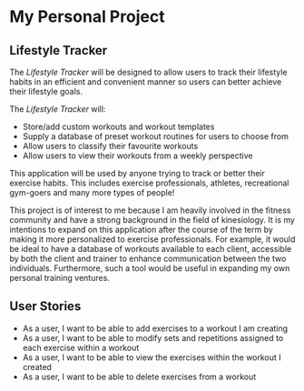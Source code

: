 # My Personal Project

## Lifestyle Tracker

The *Lifestyle Tracker* will be designed to allow users to track their lifestyle habits
in an efficient and convenient manner so users can better achieve their lifestyle goals.

The *Lifestyle Tracker* will:
- Store/add custom workouts and workout templates
- Supply a database of preset workout routines for users to choose from
- Allow users to classify their favourite workouts
- Allow users to view their workouts from a weekly perspective

This application will be used by anyone trying to track or better their exercise habits.
This includes exercise professionals, athletes, recreational gym-goers and many more types of people!

This project is of interest to me because I am heavily involved in the fitness community and have 
a strong background in the field of kinesiology. It is my intentions to expand on this application
after the course of the term by making it more personalized to exercise professionals. For example,
 it would be ideal to have a database of workouts available to each client, accessible by both the client
 and trainer to enhance communication between the two individuals. Furthermore, such a tool would be useful 
 in expanding my own personal training ventures.
 
 ## User Stories
 
 - As a user, I want to be able to add exercises to a workout I am creating
 - As a user, I want to be able to modify sets and repetitions assigned to each exercise within a workout
 - As a user, I want to be able to view the exercises within the workout I created
 - As a user, I want to be able to delete exercises from a workout
